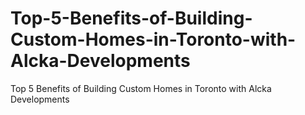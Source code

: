 # Top-5-Benefits-of-Building-Custom-Homes-in-Toronto-with-Alcka-Developments
Top 5 Benefits of Building Custom Homes in Toronto with Alcka Developments
